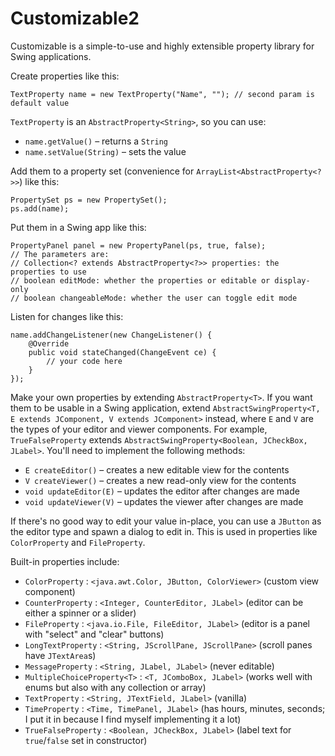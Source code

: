 Customizable2
=============

Customizable is a simple-to-use and highly extensible property library for Swing applications.

Create properties like this:

    TextProperty name = new TextProperty("Name", ""); // second param is default value
    
`TextProperty` is an `AbstractProperty<String>`, so you can use:

 * `name.getValue()` &ndash; returns a `String`
 * `name.setValue(String)` &ndash; sets the value
    
Add them to a property set (convenience for `ArrayList<AbstractProperty<?>>`) like this:

    PropertySet ps = new PropertySet();
    ps.add(name);
    
Put them in a Swing app like this:

    PropertyPanel panel = new PropertyPanel(ps, true, false);
    // The parameters are:
    // Collection<? extends AbstractProperty<?>> properties: the properties to use
    // boolean editMode: whether the properties or editable or display-only
    // boolean changeableMode: whether the user can toggle edit mode
    
Listen for changes like this:

    name.addChangeListener(new ChangeListener() {
        @Override
        public void stateChanged(ChangeEvent ce) {
            // your code here
        }
    });

Make your own properties by extending `AbstractProperty<T>`. If you want them to be usable in a Swing application, extend `AbstractSwingProperty<T, E extends JComponent, V extends JComponent>` instead, where `E` and `V` are the types of your editor and viewer components. For example, `TrueFalseProperty` extends `AbstractSwingProperty<Boolean, JCheckBox, JLabel>`. You'll need to implement the following methods:

 * `E createEditor()` &ndash; creates a new editable view for the contents
 * `V createViewer()` &ndash; creates a new read-only view for the contents
 * `void updateEditor(E)` &ndash; updates the editor after changes are made
 * `void updateViewer(V)` &ndash; updates the viewer after changes are made
 
If there's no good way to edit your value in-place, you can use a `JButton` as the editor type and spawn a dialog to edit in. This is used in properties like `ColorProperty` and `FileProperty`.
 
Built-in properties include:

 * `ColorProperty` : `<java.awt.Color, JButton, ColorViewer>` (custom view component)
 * `CounterProperty` : `<Integer, CounterEditor, JLabel>` (editor can be either a spinner or a slider)
 * `FileProperty` : `<java.io.File, FileEditor, JLabel>` (editor is a panel with "select" and "clear" buttons)
 * `LongTextProperty` : `<String, JScrollPane, JScrollPane>` (scroll panes have `JTextArea`s)
 * `MessageProperty` : `<String, JLabel, JLabel>` (never editable)
 * `MultipleChoiceProperty<T>` : `<T, JComboBox, JLabel>` (works well with enums but also with any collection or array)
 * `TextProperty` : `<String, JTextField, JLabel>` (vanilla)
 * `TimeProperty` : `<Time, TimePanel, JLabel>` (has hours, minutes, seconds; I put it in because I find myself implementing it a lot)
 * `TrueFalseProperty` : `<Boolean, JCheckBox, JLabel>` (label text for `true`/`false` set in constructor)
 
